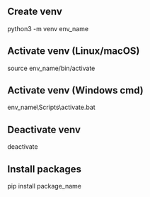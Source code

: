 ## Create venv
python3 -m venv env_name

## Activate venv (Linux/macOS)
source env_name/bin/activate

## Activate venv (Windows cmd)
env_name\Scripts\activate.bat

## Deactivate venv
deactivate

## Install packages
pip install package_name
